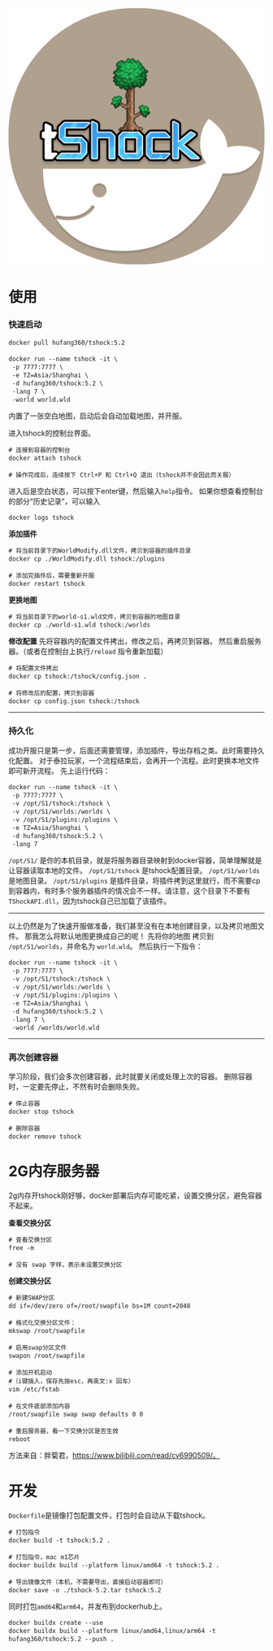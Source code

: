![](./assets/tshock-docker.png)
# 使用

### 快速启动
```shell
docker pull hufang360/tshock:5.2

docker run --name tshock -it \
 -p 7777:7777 \
 -e TZ=Asia/Shanghai \
 -d hufang360/tshock:5.2 \
 -lang 7 \
 -world world.wld
```
内置了一张空白地图，启动后会自动加载地图，并开服。

进入tshock的控制台界面。
```shell
# 连接到容器的控制台
docker attach tshock

# 操作完成后，连续按下 Ctrl+P 和 Ctrl+Q 退出（tshock并不会因此而关服）
```

进入后是空白状态，可以按下enter键，然后输入`help`指令。
如果你想查看控制台的部分“历史记录”，可以输入
```shell
docker logs tshock
```


**添加插件**
```shell
# 将当前目录下的WorldModify.dll文件，拷贝到容器的插件目录
docker cp ./WorldModify.dll tshock:/plugins

# 添加完插件后，需要重新开服
docker restart tshock
```

**更换地图**
```shell
# 将当前目录下的world-s1.wld文件，拷贝到容器的地图目录
docker cp ./world-s1.wld tshock:/worlds
```


**修改配置**
先将容器内的配置文件拷出，修改之后，再拷贝到容器。
然后重启服务器。（或者在控制台上执行`/reload` 指令重新加载）
```shell
# 将配置文件拷出
docker cp tshock:/tshock/config.json .

# 将修改后的配置，拷贝到容器
docker cp config.json tshock:/tshock
```


----


### 持久化
成功开服只是第一步，后面还需要管理，添加插件，导出存档之类。此时需要持久化配置。
对于泰拉玩家，一个流程结束后，会再开一个流程。此时更换本地文件即可新开流程。
先上运行代码：
```
docker run --name tshock -it \
 -p 7777:7777 \
 -v /opt/S1/tshock:/tshock \
 -v /opt/S1/worlds:/worlds \
 -v /opt/S1/plugins:/plugins \
 -e TZ=Asia/Shanghai \
 -d hufang360/tshock:5.2 \
 -lang 7
```

`/opt/S1/` 是你的本机目录，就是将服务器目录映射到docker容器，简单理解就是让容器读取本地的文件。
`/opt/S1/tshock` 是tshock配置目录。
`/opt/S1/worlds` 是地图目录。
`/opt/S1/plugins` 是插件目录，将插件拷到这里就行，而不需要cp到容器内，有时多个服务器插件的情况会不一样。请注意，这个目录下不要有`TShockAPI.dll`，因为tshock自己已加载了该插件。

---

以上仍然是为了快速开服做准备，我们甚至没有在本地创建目录，以及拷贝地图文件。
那我怎么将默认地图更换成自己的呢！
先将你的地图 拷贝到 `/opt/S1/worlds`，并命名为 `world.wld`。
然后执行一下指令：
```
docker run --name tshock -it \
 -p 7777:7777 \
 -v /opt/S1/tshock:/tshock \
 -v /opt/S1/worlds:/worlds \
 -v /opt/S1/plugins:/plugins \
 -e TZ=Asia/Shanghai \
 -d hufang360/tshock:5.2 \
 -lang 7 \
 -world /worlds/world.wld
```

---

### 再次创建容器
学习阶段，我们会多次创建容器，此时就要关闭或处理上次的容器。
删除容器时，一定要先停止，不然有时会删除失败。
```shell
# 停止容器
docker stop tshock

# 删除容器
docker remove tshock
```


# 2G内存服务器
2g内存开tshock刚好够，docker部署后内存可能吃紧，设置交换分区，避免容器不起来。

**查看交换分区**
```shell
# 查看交换分区
free -m

# 没有 swap 字样，表示未设置交换分区
```


**创建交换分区**
```shell
# 新建SWAP分区
dd if=/dev/zero of=/root/swapfile bs=1M count=2048

# 格式化交换分区文件：
mkswap /root/swapfile

# 启用swap分区文件
swapon /root/swapfile

# 添加开机启动
#（i键插入，保存先按esc，再英文:x 回车）
vim /etc/fstab

# 在文件底部添加内容
/root/swapfile swap swap defaults 0 0

# 重启服务器，看一下交换分区是否生效
reboot
```

方法来自：胖菊君，https://www.bilibili.com/read/cv6990509/。



# 开发
`Dockerfile`是镜像打包配置文件，打包时会自动从下载tshock。
```shell
# 打包指令
docker build -t tshock:5.2 .

# 打包指令，mac m1芯片
docker buildx build --platform linux/amd64 -t tshock:5.2 .

# 导出镜像文件（本机，不需要导出，直接启动容器即可）
docker save -o ./tshock-5.2.tar tshock:5.2
```

同时打包`amd64`和`arm64`，并发布到dockerhub上。
```shell
docker buildx create --use
docker buildx build --platform linux/amd64,linux/arm64 -t hufang360/tshock:5.2 --push .
```
